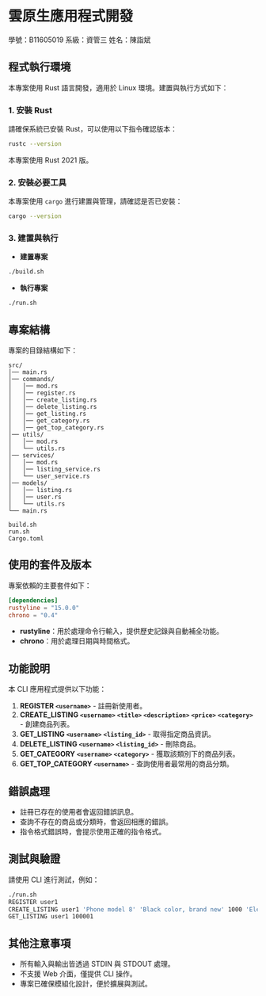 # 雲原生應用程式開發

學號：B11605019
系級：資管三 
姓名：陳詣斌  

## 程式執行環境
本專案使用 Rust 語言開發，適用於 Linux 環境。建置與執行方式如下：

### 1. 安裝 Rust
請確保系統已安裝 Rust，可以使用以下指令確認版本：
```bash
rustc --version
```
本專案使用 Rust 2021 版。

### 2. 安裝必要工具
本專案使用 `cargo` 進行建置與管理，請確認是否已安裝：
```bash
cargo --version
```

### 3. 建置與執行
- **建置專案**
```bash
./build.sh
```
- **執行專案**
```bash
./run.sh
```

## 專案結構
專案的目錄結構如下：
```
src/
│── main.rs
│── commands/
│   │── mod.rs
│   │── register.rs
│   │── create_listing.rs
│   │── delete_listing.rs
│   │── get_listing.rs
│   │── get_category.rs
│   │── get_top_category.rs
│── utils/
│   │── mod.rs
│   └── utils.rs
│── services/
│   │── mod.rs
│   │── listing_service.rs
│   └── user_service.rs
│── models/
│   │── listing.rs
│   │── user.rs
│   └── utils.rs
└── main.rs

build.sh
run.sh
Cargo.toml
```

## 使用的套件及版本
專案依賴的主要套件如下：
```toml
[dependencies]
rustyline = "15.0.0"
chrono = "0.4"
```
- **rustyline**：用於處理命令行輸入，提供歷史記錄與自動補全功能。
- **chrono**：用於處理日期與時間格式。

## 功能說明
本 CLI 應用程式提供以下功能：
1. **REGISTER `<username>`** - 註冊新使用者。
2. **CREATE_LISTING `<username>` `<title>` `<description>` `<price>` `<category>`** - 創建商品列表。
3. **GET_LISTING `<username>` `<listing_id>`** - 取得指定商品資訊。
4. **DELETE_LISTING `<username>` `<listing_id>`** - 刪除商品。
5. **GET_CATEGORY `<username>` `<category>`** - 獲取該類別下的商品列表。
6. **GET_TOP_CATEGORY `<username>`** - 查詢使用者最常用的商品分類。

## 錯誤處理
- 註冊已存在的使用者會返回錯誤訊息。
- 查詢不存在的商品或分類時，會返回相應的錯誤。
- 指令格式錯誤時，會提示使用正確的指令格式。

## 測試與驗證
請使用 CLI 進行測試，例如：
```bash
./run.sh
REGISTER user1
CREATE_LISTING user1 'Phone model 8' 'Black color, brand new' 1000 'Electronics'
GET_LISTING user1 100001
```

## 其他注意事項
- 所有輸入與輸出皆透過 STDIN 與 STDOUT 處理。
- 不支援 Web 介面，僅提供 CLI 操作。
- 專案已確保模組化設計，便於擴展與測試。
